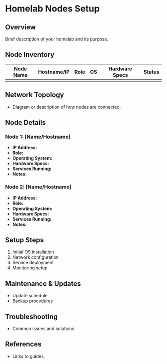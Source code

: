 # Homelab Nodes Setup

## Overview
Brief description of your homelab and its purpose.

## Node Inventory

| Node Name | Hostname/IP | Role | OS | Hardware Specs | Status |
|-----------|-------------|------|----|---------------|--------|
|           |             |      |    |               |        |

## Network Topology
- Diagram or description of how nodes are connected.

## Node Details

### Node 1: [Name/Hostname]
- **IP Address:** 
- **Role:** 
- **Operating System:** 
- **Hardware Specs:** 
- **Services Running:** 
- **Notes:** 

### Node 2: [Name/Hostname]
- **IP Address:** 
- **Role:** 
- **Operating System:** 
- **Hardware Specs:** 
- **Services Running:** 
- **Notes:** 

<!-- Repeat for each node -->

## Setup Steps
1. Initial OS installation
2. Network configuration
3. Service deployment
4. Monitoring setup

## Maintenance & Updates
- Update schedule
- Backup procedures

## Troubleshooting
- Common issues and solutions

## References
- Links to guides,